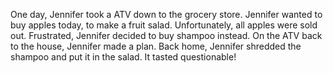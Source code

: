One day, Jennifer took a ATV down to the grocery store. Jennifer wanted to buy apples today, to make a fruit salad. Unfortunately, all apples were sold out. Frustrated, Jennifer decided to buy shampoo instead. On the ATV back to the house, Jennifer made a plan. Back home, Jennifer shredded the shampoo and put it in the salad. It tasted questionable!
